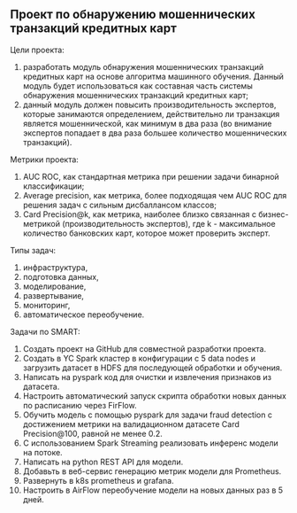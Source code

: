 ## Проект по обнаружению мошеннических транзакций кредитных карт
Цели проекта:
1) разработать модуль обнаружения мошеннических транзакций кредитных карт на основе алгоритма машинного обучения. Данный модуль будет использоваться как составная часть системы обнаружения мошеннических транзакций кредитных карт;
2) данный модуль должен повысить производительность экспертов, которые занимаются определением, действительно ли транзакция является мошеннической, как минимум в два раза (во внимание экспертов попадает в два раза большее количество мошеннических транзакций).

Метрики проекта:
1) AUC ROC, как стандартная метрика при решении задачи бинарной классификации;
2) Average precision, как метрика, более подходящая чем AUC ROC для решения задач с сильным дисбаллансом классов;
3) Card Precision@k, как метрика, наиболее близко связанная с бизнес-метрикой (производительность экспертов), где k - максимальное количество банковских карт, которое может проверить эксперт.

Типы задач:
1) инфраструктура,
2) подготовка данных,
3) моделирование,
4) развертывание,
5) мониторинг,
6) автоматическое переобучение.

Задачи по SMART:
1) Создать проект на GitHub для совместной разработки проекта.
2) Создать в YC Spark кластер в конфигурации с 5 data nodes и загрузить датасет в HDFS для последующей обработки и обучения.
3) Написать на pyspark код для очистки и извлечения признаков из датасета.
4) Настроить автоматический запуск скрипта обработки новых данных по расписанию через FirFlow.
5) Обучить модель с помощью pyspark для задачи fraud detection с достижением метрики на валидационном датасете Card Precision@100, равной не менее 0.2.
6) С использованием Spark Streaming реализовать инференс модели на потоке.
7) Написать на python REST API для модели.
8) Добавьть в веб-сервис генерацию метрик модели для Prometheus.
9) Развернуть в k8s prometheus и grafana.
10) Настроить в AirFlow переобучение модели на новых данных раз в 5 дней.

